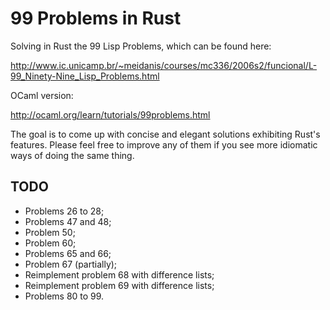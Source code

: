 99 Problems in Rust
===================

Solving in Rust the 99 Lisp Problems, which can be found here:

http://www.ic.unicamp.br/~meidanis/courses/mc336/2006s2/funcional/L-99_Ninety-Nine_Lisp_Problems.html

OCaml version:

http://ocaml.org/learn/tutorials/99problems.html

The goal is to come up with concise and elegant solutions exhibiting Rust's
features.  Please feel free to improve any of them if you see more idiomatic
ways of doing the same thing.

TODO
----

  * Problems 26 to 28;
  * Problems 47 and 48;
  * Problem 50;
  * Problem 60;
  * Problems 65 and 66;
  * Problem 67 (partially);
  * Reimplement problem 68 with difference lists;
  * Reimplement problem 69 with difference lists;
  * Problems 80 to 99.

